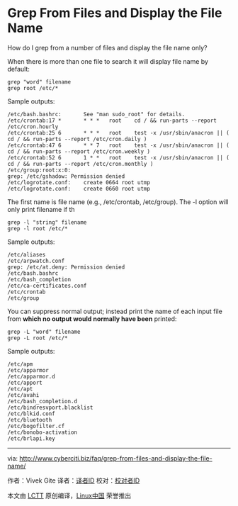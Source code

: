 Grep From Files and Display the File Name
================================================================================
How do I grep from a number of files and display the file name only?

When there is more than one file to search it will display file name by default:

    grep "word" filename
    grep root /etc/*

Sample outputs:

    /etc/bash.bashrc:       See "man sudo_root" for details.
    /etc/crontab:17 *       * * *   root    cd / && run-parts --report /etc/cron.hourly
    /etc/crontab:25 6       * * *   root    test -x /usr/sbin/anacron || ( cd / && run-parts --report /etc/cron.daily )
    /etc/crontab:47 6       * * 7   root    test -x /usr/sbin/anacron || ( cd / && run-parts --report /etc/cron.weekly )
    /etc/crontab:52 6       1 * *   root    test -x /usr/sbin/anacron || ( cd / && run-parts --report /etc/cron.monthly )
    /etc/group:root:x:0:
    grep: /etc/gshadow: Permission denied
    /etc/logrotate.conf:    create 0664 root utmp
    /etc/logrotate.conf:    create 0660 root utmp

The first name is file name (e.g., /etc/crontab, /etc/group). The -l option will only print filename if th

    grep -l "string" filename
    grep -l root /etc/*

Sample outputs:

    /etc/aliases
    /etc/arpwatch.conf
    grep: /etc/at.deny: Permission denied
    /etc/bash.bashrc
    /etc/bash_completion
    /etc/ca-certificates.conf
    /etc/crontab
    /etc/group

You can suppress normal output; instead print the name of each input file from **which no output would normally have been** printed:

    grep -L "word" filename
    grep -L root /etc/*

Sample outputs:

    /etc/apm
    /etc/apparmor
    /etc/apparmor.d
    /etc/apport
    /etc/apt
    /etc/avahi
    /etc/bash_completion.d
    /etc/bindresvport.blacklist
    /etc/blkid.conf
    /etc/bluetooth
    /etc/bogofilter.cf
    /etc/bonobo-activation
    /etc/brlapi.key

--------------------------------------------------------------------------------

via: http://www.cyberciti.biz/faq/grep-from-files-and-display-the-file-name/

作者：Vivek Gite
译者：[译者ID](https://github.com/译者ID)
校对：[校对者ID](https://github.com/校对者ID)

本文由 [LCTT](https://github.com/LCTT/TranslateProject) 原创编译，[Linux中国](https://linux.cn/) 荣誉推出